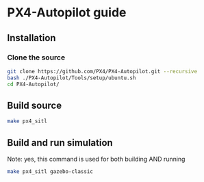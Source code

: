 # PX4-Autopilot guide

## Installation

### Clone the source


```bash
git clone https://github.com/PX4/PX4-Autopilot.git --recursive
bash ./PX4-Autopilot/Tools/setup/ubuntu.sh
cd PX4-Autopilot/
```

## Build source

```bash
make px4_sitl
```

## Build and run simulation

Note: yes, this command is used for both building AND running

```bash
make px4_sitl gazebo-classic
```